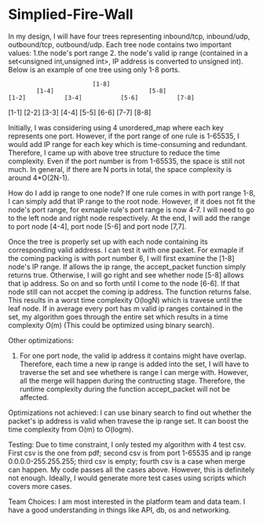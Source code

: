 # Simplied-Fire-Wall
In my design, I will have four trees representing inbound/tcp, inbound/udp, outbound/tcp, outbound/udp.
Each tree node contains two important values: 1.the node's port range 2. the node's valid ip range (contained in a set<unsigned int,unsigned int>, IP address is converted to unsigned int). Below is an example of one tree using only 1-8 ports.

							[1-8]
			[1-4]							[5-8]
	[1-2] 			[3-4]			[5-6]			[7-8]
[1-1]	[2-2]	[3-3]	[4-4]	[5-5]	[6-6]	[7-7]	[8-8]

Initially, I was considering using 4 unordered_map where each key represents one port. However, if the port range of one rule is 1-65535, I would add IP range for each key which is time-consuming and redundant. Therefore, I came up with above tree structure to reduce the time complexity. Even if the port number is from 1-65535, the space is still not much. In general, if there are N ports in total, the space complexity is around 4*O(2N-1). 

How do I add ip range to one node? If one rule comes in with port range 1-8, I can simply add that IP range to the root node. However, if it does not fit the node's port range, for exmaple rule's port range is now 4-7. I will need to go to the left node and right node respectively. At the end, I will add the range to port node [4-4], port node [5-6] and port node [7,7]. 

Once the tree is properly set up with each node containing its corresponding valid address. I can test it with one packet. For exmaple if the coming packing is with port number 6, I will first examine the [1-8] node's IP range. If allows the ip range, the accept_packet function simply returns true. Otherwise, I will go right and see whether node [5-8] allows that ip address. So on and so forth until I come to the node [6-6]. If that node still can not accpet the coming ip address. The function returns false. This results in a worst time complexity 
O(logN) which is travese until the leaf node. If in average every port has m valid ip ranges contained in the set, my algorithm goes through the entire set which results in a time complexity O(m) (This could be optimized using binary search).

Other optimizations:
1. For one port node, the valid ip address it contains might have overlap. Therefore, each time a new ip range is added into the set, I will have to traverse the set and see whethere is range I can merge with. However, all the merge will happen during the contructing stage. Therefore, the runtime complexity during the function accept_packet will not be affected.

Optimizations not achieved:
I can use binary search to find out whether the packet's ip address is valid when travese the ip range set. It can boost the time complexity from O(m) to O(logm).

Testing:
Due to time constraint, I only tested my algorithm with 4 test csv. First csv is the one from pdf; second csv is from port 1-65535 and ip range 0.0.0.0-255.255.255; third csv is empty; fourth csv is a case when merge can happen. My code passes all the cases above. However, this is definitely not enough. Ideally, I would generate more test cases using scripts which covers more cases.


Team Choices:
I am most interested in the platform team and data team. I have a good understanding in things like API, db, os and networking.


	
